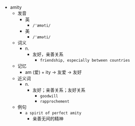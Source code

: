 - amity
  - 发音
    - 英
      - `/'æməti/`
    - 美
      - `/'æməti/`
  - 词义
    - n.
      - 友好，亲善关系
        - `friendship, especially between countries`
  - 记忆
    - am (爱) + ity → 友爱 → 友好
  - 近义词
    - n.
      - 友好；亲善关系；友好关系
        - `goodwill`
        - `rapprochement`
  - 例句
    - `a spirit of perfect amity`
      - 亲善无间的精神

